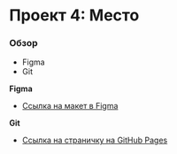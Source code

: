 # Проект 4: Место

### Обзор

* Figma
* Git

**Figma**

* [Ссылка на макет в Figma](https://www.figma.com/file/2cn9N9jSkmxD84oJik7xL7/JavaScript.-Sprint-4?node-id=0%3A1)

**Git**

* [Ссылка на страничку на GitHub Pages](https://)
